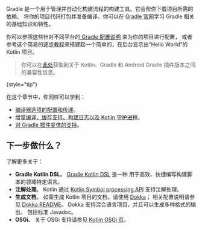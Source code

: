 [//]: # (title: Gradle)

Gradle 是一个用于管理并自动化构建流程的构建工具。它会帮你下载项目所需的依赖、
将你的项目代码打包并准备编译。你可以在
[ Gradle 官网](https://docs.gradle.org/current/userguide/userguide.html)学习 Gradle 相关的基础知识和特性。

你可以参照这些针对不同平台的[ Gradle 配置说明](gradle-configure-project.md) 来为你的项目进行配置，
或者参考这个简易的[逐步教程](get-started-with-jvm-gradle-project.md)来搭建起一个简单的，在后台显示出<!--
-->“Hello World”的 Kotlin 项目。

> 你可以在[此处](gradle-configure-project.md#apply-the-plugin)获取到关于 Kotlin、Gradle 和 Android Gradle 插件版本之间的兼容性信息。
> 
{style="tip"}

在这个章节中，你同样可以学到：
* [编译器选项的配置和传递](gradle-compiler-options.md)。
* [增量编译、缓存支持、构建日志以及 Kotlin 守护进程](gradle-compilation-and-caches.md)。
* [对 Gradle 插件变体的支持](gradle-plugin-variants.md)。

## 下一步做什么？

了解更多关于：
* **Gradle Kotlin DSL**。 [Gradle Kotlin DSL](https://docs.gradle.org/current/userguide/kotlin_dsl.html) 是一种
  用于高效、快捷编写构建脚本的领域特定语言。
* **注解处理**。 Kotlin 通过 [Kotlin Symbol processing API](ksp-reference.md) 支持注解处理。
* **生成文档**。 如需生成 Kotlin 项目的文档，请使用 [Dokka](https://github.com/Kotlin/dokka)；
  相关配置说明请参见 [Dokka README](https://github.com/Kotlin/dokka/blob/master/README.md#using-the-maven-plugin)。
  Dokka 支持混合语言项目，并且可以生成多种格式的输出，
  包括标准 Javadoc。
* **OSGi**。 关于 OSGi 支持请参见 [Kotlin OSGi 页](kotlin-osgi.md)。

